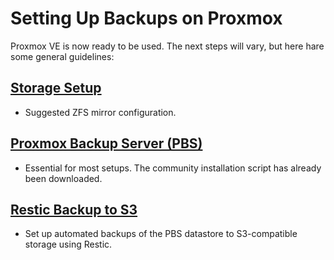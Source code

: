 # Setting Up Backups on Proxmox

Proxmox VE is now ready to be used. The next steps will vary, but here hare some general guidelines:

## [Storage Setup](./410-storage-setup.md)

- Suggested ZFS mirror configuration.

## [Proxmox Backup Server (PBS)](./420-backup-server.md)

- Essential for most setups. The community installation script has already been downloaded.

## [Restic Backup to S3](./430-restic-backup.md)

- Set up automated backups of the PBS datastore to S3-compatible storage using Restic.